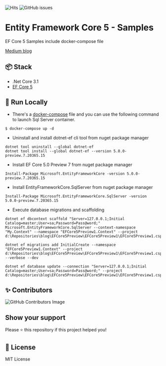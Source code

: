 ![Hits](https://hitcounter.pythonanywhere.com/count/tag.svg?url=https://github.com/OKTAYKIR/blog.EFCore5Preview)
![GitHub issues](https://img.shields.io/github/issues/OKTAYKIR/blog.EFCore5Preview)

# Entity Framework Core 5 - Samples
EF Core 5 Samples include docker-compose file

[Medium blog](https://medium.com/@Oktaykir)

## 📦 Stack
* .Net Core 3.1
* [EF Core 5](https://docs.microsoft.com/en-us/ef/core/)

## 🚀 Run Locally
* There's a [docker-compose](build/docker-compose.yml) file and you can use the following command to launch Sql Server container. 
```
$ docker-compose up -d
```

* Uninstall and install dotnet-ef cli tool from nuget package manager
```
dotnet tool uninstall --global dotnet-ef
dotnet tool install --global dotnet-ef --version 5.0.0-preview.7.20365.15
```

* Install EF Core 5.0 Preview 7 from nuget package manager
```
Install-Package Microsoft.EntityFrameworkCore -version 5.0.0-preview.7.20365.15
```

* Install EntityFrameworkCore.SqlServer from nuget package manager
```
Install-Package Microsoft.EntityFrameworkCore.SqlServer -version 5.0.0-preview.7.20365.15
```
* Execute database migrations and scaffolding
```
dotnet ef dbcontext scaffold "Server=127.0.0.1;Initial Catalog=master;User=sa;Password=Pass@word;" Microsoft.EntityFrameworkCore.SqlServer --context-namespace "My.Context" --namespace "EFCore5Preview1.Context" --project d:\Repositories\blog\EFCore5Preview\EFCore5Preview1\EFCore5Preview1.csproj

dotnet ef migrations add InitialCreate --namespace "EFCore5Preview1.Context" --project d:\Repositories\blog\EFCore5Preview\EFCore5Preview1\EFCore5Preview1.csproj --verbose --dev

dotnet ef database update --connection "Server=127.0.0.1;Initial Catalog=master;User=sa;Password=Pass@word;" --project d:\Repositories\blog\EFCore5Preview\EFCore5Preview1\EFCore5Preview1.csproj
```

## ✨ Contributors
![GitHub Contributors Image](https://contrib.rocks/image?repo=OKTAYKIR/blog.EFCore5Preview)

## Show your support
Please ⭐️ this repository if this project helped you!

## 📝 License
MIT License
